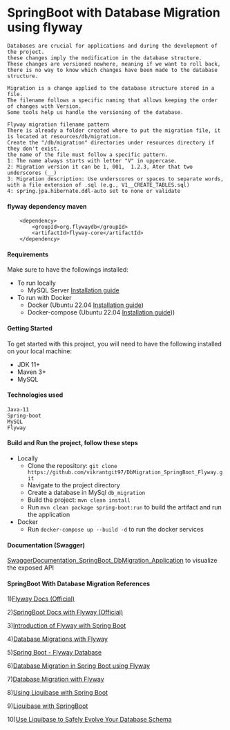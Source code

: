 # SpringBoot with Database Migration using flyway
    Databases are crucial for applications and during the development of the project.
    these changes imply the modification in the database structure. 
    These changes are versioned nowhere, meaning if we want to roll back, 
    there is no way to know which changes have been made to the database structure.
    
    Migration is a change applied to the database structure stored in a file.
    The filename follows a specific naming that allows keeping the order of changes with Version.
    Some tools help us handle the versioning of the database.

    Flyway migration filename pattern
    There is already a folder created where to put the migration file, it is located at resources/db/migration.
    Create the "/db/migration" directories under resources directory if they don't exist.    
    the name of the file must follow a specific pattern.
    1: The name always starts with letter "V" in uppercase.
    2: Migration version it can be 1, 001,  1.2.3, Ater that two underscores (__)
    3: Migration description: Use underscores or spaces to separate words, with a file extension of .sql (e.g., V1__CREATE_TABLES.sql)    
    4: spring.jpa.hibernate.ddl-auto set to none or validate
#### flyway dependency maven
		<dependency>
			<groupId>org.flywaydb</groupId>
			<artifactId>flyway-core</artifactId>
		</dependency>
#### Requirements
Make sure to have the followings installed:
* To run locally
    - MySQL Server [Installation guide](https://www.mysql.com/downloads/)
* To run with Docker
    - Docker (Ubuntu 22.04 [Installation guide](https://docs.docker.com/engine/install/ubuntu/))
    - Docker-compose (Ubuntu 22.04 [Installation guide](https://docs.docker.com/compose/install/)))
#### Getting Started
To get started with this project, you will need to have the following installed on your local machine:
* JDK 11+
* Maven 3+
* MySQL
#### Technologies used
    Java-11
    Spring-boot
    MySQL
    Flyway
#### Build and Run the project, follow these steps
* Locally
    - Clone the repository: `git clone https://github.com/vikrantgit97/DbMigration_SpringBoot_Flyway.git`
    - Navigate to the project directory
    - Create a database in MySql `db_migration`
    - Build the project: `mvn clean install`
    - Run `mvn clean package spring-boot:run` to build the artifact and run the application
* Docker
    - Run `docker-compose up --build -d` to run the docker services
#### Documentation (Swagger)
[SwaggerDocumentation_SpringBoot_DbMigration_Application](http://localhost:8080/swagger-ui.html) to visualize the exposed API
#### SpringBoot With Database Migration References
1)[Flyway Docs (Official)](https://flywaydb.org/documentation/usage/plugins/springboot)

2)[SpringBoot Docs with Flyway (Official)](https://docs.spring.io/spring-boot/docs/2.1.0.RELEASE/reference/html/howto-database-initialization.html)

3)[Introduction of Flyway with Spring Boot](https://medium.com/swlh/introduction-of-flyway-with-spring-boot-d7c11145d012)

4)[Database Migrations with Flyway](https://www.baeldung.com/database-migrations-with-flyway)

5)[Spring Boot - Flyway Database](https://www.tutorialspoint.com/spring_boot/spring_boot_flyway_database.htm)

6)[Database Migration in Spring Boot using Flyway](https://medium.com/javarevisited/database-migration-in-spring-boot-using-flyway-ee791db8aea0)

7)[Database Migration with Flyway](https://springframework.guru/database-migration-with-flyway/)

8)[Using Liquibase with Spring Boot](https://contribute.liquibase.com/extensions-integrations/directory/integration-docs/springboot/springboot/)

9)[Liquibase with SpringBoot](https://medium.com/javarevisited/liquibase-with-springboot-d69e08e8bf56)

10)[Use Liquibase to Safely Evolve Your Database Schema](https://www.baeldung.com/liquibase-refactor-schema-of-java-app)